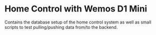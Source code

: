 # Home Control with Wemos D1 Mini
Contains the database setup of the home control system as well as small scripts to test pulling/pushing data from/to the backend.
